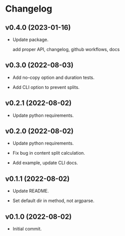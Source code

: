 # Changelog


## v0.4.0 (2023-01-16)

* Update package.

  add proper API, changelog, github workflows, docs


## v0.3.0 (2022-08-03)

* Add no-copy option and duration tests.

* Add CLI option to prevent splits.


## v0.2.1 (2022-08-02)

* Update python requirements.


## v0.2.0 (2022-08-02)

* Update python requirements.

* Fix bug in content split calculation.

* Add example, update CLI docs.


## v0.1.1 (2022-08-02)

* Update README.

* Set default dir in method, not argparse.


## v0.1.0 (2022-08-02)

* Initial commit.


